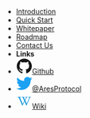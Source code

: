 - [Introduction](introduction)
- [Quick Start](quick_start)
- [Whitepaper](whitepaper)
- [Roadmap](roadmap)
- [Contact Us](contact_us)
- **Links**
- [![Github](assets/img/github.svg)Github](https://github.com/aresprotocols)
- [![Twitter](assets/img/twitter.svg)@AresProtocol](https://twitter.com/AresProtocol)
- [![Wiki](assets/img/wikipedia.svg)Wiki](https://github.com/aresprotocols/wiki)
